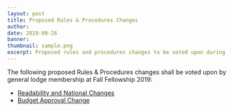 ```yaml
---
layout: post
title: Proposed Rules & Procedures Changes
author:
date: 2019-09-26
banner:
thumbnail: sample.png
excerpt: Proposed rules and procedures changes to be voted upon during Fall Fellowship 2019.
---
```


The following proposed Rules & Procedures changes shall be voted upon by general lodge membership at Fall Fellowship 2019:

- [Readability and National Changes](/files/rules/proposed_sept19/readablity_and_national_changes.pdf)
- [Budget Approval Change](/files/rules/proposed_sept19/budget_approval_changes.pdf)

